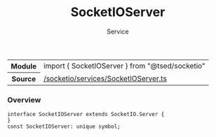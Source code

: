 
<header class="symbol-info-header"><h1 id="socketioserver">SocketIOServer</h1><label class="symbol-info-type-label service">Service</label></header>
<!-- summary -->
<section class="symbol-info"><table class="is-full-width"><tbody><tr><th>Module</th><td><div class="lang-typescript"><span class="token keyword">import</span> { SocketIOServer }&nbsp;<span class="token keyword">from</span>&nbsp;<span class="token string">"@tsed/socketio"</span></div></td></tr><tr><th>Source</th><td><a href="https://github.com/Romakita/ts-express-decorators/blob/v4.8.0/src//socketio/services/SocketIOServer.ts#L0-L0">/socketio/services/SocketIOServer.ts</a></td></tr></tbody></table></section>
<!-- overview -->


### Overview


<pre><code class="typescript-lang "><span class="token keyword">interface</span> SocketIOServer <span class="token keyword">extends</span> SocketIO.Server <span class="token punctuation">{</span>
<span class="token punctuation">}</span>
<span class="token keyword">const</span> SocketIOServer<span class="token punctuation">:</span> unique symbol<span class="token punctuation">;</span></code></pre>


<!-- Parameters -->

<!-- Description -->

<!-- Members -->

